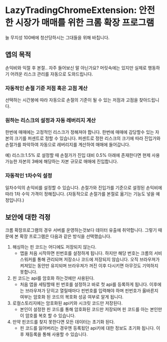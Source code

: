 # LazyTradingChromeExtension: 안전한 시장가 매매를 위한 크롬 확장 프로그램

늘 무지성 100배에 청산당하시는 그대들을 위해 바칩니다.

## 앱의 목적

손익비와 익절 후 본절.. 자주 들어보신 말 아닌가요?
머릿속에는 있지만 실제로 행동하기 어려운 리스크 관리를 자동으로 도와드립니다.

### 자동적인 손절 기준 저점 혹은 고점 계산

선택하는 시간봉에 따라 자동으로 손절의 기준이 될 수 있는 저점과 고점을 찾아드립니다.

### 원하는 리스크의 설정과 자동 레버리지 계산

한번에 매매에는 고정적인 리스크가 정해져야 합니다.
한번에 매매에 감당할수 있는 자본의 크기를 퍼센트로 정할 수 있습니다.
퍼센트로 정한 리스크의 크기에 따라 진입가와 손절가를 파악하여 자동으로 레버리지를 계산하여 매매에 들어갑니다.

예) 리스크:1.5% 로 설정할 때 손절가가 진입 대비 0.5% 아래에 존재한다면 현제 사용 가능한 자본의 3배에 해당하는 자본 규모로 매매에 진입합니다.

### 자동적인 1차수익 설정

일차수익의 손익비를 설정할 수 있습니다.
손절가와 진입가를 기준으로 설정된 손익비에 따라 1차 수익 가격이 정해집니다.
(자동적으로 손절가를 본절로 옮기는 기능도 넣을 예정입니다.)

## 보안에 대한 걱정

크롬 확장프로그램의 경우 서버를 운영하는것보다 데이터 유출에 취약합니다.
그렇기 때문에 본 확장 프로그램은 다음과 같은 방식을 선택했습니다.

1. 해싱하는 핀 코드는 어디에도 저장되지 않는다.
   - 앱을 처음 시작하면 핀번호를 설정하게 됩니다. 하지만 해당 번호는 크롬의 서비스워커를 통해 관리되며 저장소나 코드에 저장되지 않습니다. 오직 브라우져가 켜져있는 동안만 유지되며 브라우져가 꺼진 이후 다시키면 아무것도 기억하지 못합니다.
2. 핀 코드는 api를 암호화 하는것에만 사용된다.
   - 처음 앱을 세팅할때 핀 번호를 설정하고 바로 첫 api를 등록하게 됩니다. 이후에는 브라우져가 닫히고 열릴때마다 핀번호를 입력해야 하며 핀번호가 옳바른지 여부는 암호화 된 코드의 복호화 성공 여부로 알게 됩니다.
3. 로컬스토리지에는 암호화된 api키와 시크릿 코드만 저장된다.
   - 본인이 설정한 핀 코드를 통해 암호화된 코드만 저장되며 핀 코드를 아는 본인만이 암호를 복호 할 수 있습니다.
4. 만약 핀코드를 찾지 못한다면 모든 데이터는 초기화 된다.
   - 핀 코드를 잃어버리는 경우엔 등록됬던 api키에 대한 정보도 초기화 됩니다. 이후 재등록을 통해 사용할 수 있습니다.
